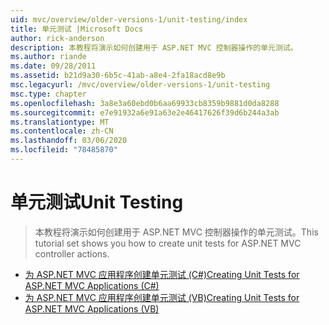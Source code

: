 ```yaml
---
uid: mvc/overview/older-versions-1/unit-testing/index
title: 单元测试 |Microsoft Docs
author: rick-anderson
description: 本教程将演示如何创建用于 ASP.NET MVC 控制器操作的单元测试。
ms.author: riande
ms.date: 09/28/2011
ms.assetid: b21d9a30-6b5c-41ab-a8e4-2fa18acd8e9b
msc.legacyurl: /mvc/overview/older-versions-1/unit-testing
msc.type: chapter
ms.openlocfilehash: 3a8e3a60ebd0b6aa69933cb8359b9881d0da8288
ms.sourcegitcommit: e7e91932a6e91a63e2e46417626f39d6b244a3ab
ms.translationtype: MT
ms.contentlocale: zh-CN
ms.lasthandoff: 03/06/2020
ms.locfileid: "78485870"
---
```

# <a name="unit-testing"></a><span data-ttu-id="4eae9-103">单元测试</span><span class="sxs-lookup"><span data-stu-id="4eae9-103">Unit Testing</span></span>

> <span data-ttu-id="4eae9-104">本教程将演示如何创建用于 ASP.NET MVC 控制器操作的单元测试。</span><span class="sxs-lookup"><span data-stu-id="4eae9-104">This tutorial set shows you how to create unit tests for ASP.NET MVC controller actions.</span></span>

- [<span data-ttu-id="4eae9-105">为 ASP.NET MVC 应用程序创建单元测试 (C#)</span><span class="sxs-lookup"><span data-stu-id="4eae9-105">Creating Unit Tests for ASP.NET MVC Applications (C#)</span></span>](creating-unit-tests-for-asp-net-mvc-applications-cs.md)
- [<span data-ttu-id="4eae9-106">为 ASP.NET MVC 应用程序创建单元测试 (VB)</span><span class="sxs-lookup"><span data-stu-id="4eae9-106">Creating Unit Tests for ASP.NET MVC Applications (VB)</span></span>](creating-unit-tests-for-asp-net-mvc-applications-vb.md)
